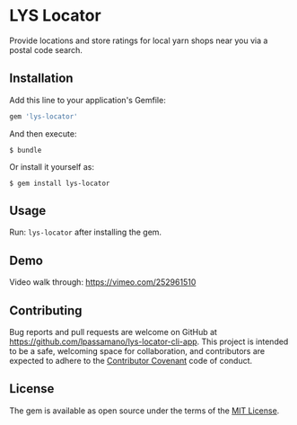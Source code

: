 # LYS Locator

Provide locations and store ratings for local yarn shops near you via a postal code search.

## Installation

Add this line to your application's Gemfile:

  ```ruby
  gem 'lys-locator'
  ```

And then execute:

  ```
  $ bundle
  ```

Or install it yourself as:

  ```
  $ gem install lys-locator
  ```

## Usage

Run: ```lys-locator``` after installing the gem.

## Demo

Video walk through: https://vimeo.com/252961510

## Contributing

Bug reports and pull requests are welcome on GitHub at https://github.com/lpassamano/lys-locator-cli-app. This project is intended to be a safe, welcoming space for collaboration, and contributors are expected to adhere to the [Contributor Covenant](contributor-covenant.org) code of conduct.

## License

The gem is available as open source under the terms of the [MIT License](http://opensource.org/licenses/MIT).

